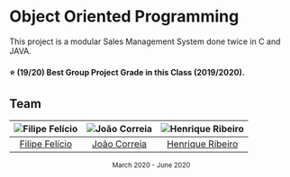 # Object Oriented Programming

This project is a modular Sales Management System done twice in C and JAVA.

#### :star: (19/20) Best Group Project Grade in this Class (2019/2020).

## Team

![Filipe Felício][filipe-pic] | ![João Correia][correia] | ![Henrique Ribeiro][henrique-pic]
:---: | :---: | :---:
[Filipe Felício][filipe] | [João Correia][correia] | [Henrique Ribeiro][henrique]

[filipe]: https://github.com/feliciofilipe
[filipe-pic]: https://github.com/feliciofilipe.png?size=120
[henrique]: https://github.com/henriq350
[henrique-pic]: https://github.com/henriq350
[correia]: https://github.com/jpcorreia99
[correia-pic]: https://github.com/jpcorreia99.png?size=120

<div align="center">
  <sub>March 2020 - June 2020</sub>
</div>
